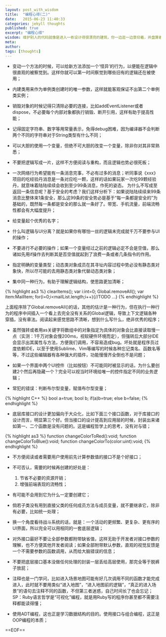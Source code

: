 ```yaml
---
layout: post_with_wisdom
title:  "编程心得(二)"
date:   2015-06-23 11:40:33
categories: jekyll thoughts
published: true
excerpt: "编程心得"
wisdom: 维护别人的代码就像是进入一栋设计得很漂亮的建筑，你一边逛一边景仰着，并盘算着加个侧厅或者重新装修一下什么的。不过这种情况太罕见了，更常见的是感觉是像被倒栽葱地一把扔进了又脏又臭的垃圾堆里。 —— 比尔·文纳斯（Bill Venners），《Programming in Scala》联合作者
meta: 
author: 
tags: [thoughts]
---
```


* 变动一个方法的时候，可以给新方法添加一个‘怪异’的行为，以便能在逻辑中很直观的被察觉到。这样你就可以第一时间察觉到哪些旧有的逻辑还在被使用；

* 内建类用来作为单例类创建时的唯一参数，这样就能客观保证不出第二个单例类实例；

* 销毁对象的时候记得只清除必要的连接，比如addEventListener或者dispose，不必要每个内部对象都执行销毁、断开引用，这样有助于提高性能；

* 记得固定字符串、数字等用常量表示，免得debug困难，因为编译器不会判断两个不同的字符串对于String类型有什么不同；

* 可以大胆的使用一个变量，但绝不可大胆的改变一个变量，除非你对其非常熟悉；

* 不要把逻辑写成一片，这样不方便阅读与重构，而且逻辑也势必很死板；

* 一次网络行为希望能有一条消息完事，不必有过多的消息；听同事说《xxx》项目的吃经验丹消息是一条对应吃一颗，这样的话如果玩家一次吃99颗经验丹，就意味着陆陆续续会收到至少99条消息，作死的姿态。
为什么不写成至返回一条信息呢？基于安全的考虑？我们这样分析下：如果说陆陆续续来99条消息比整体来1条安全，那么这99条的安全势必是基于“每一条都是安全的”为基础的，既然每一条都是安全的那么就一条好了。带宽、手机流量，前端流畅性都会有大幅度提升；

* 给变量起个优秀的名字；

* 什么叫逻辑与UI分离？就是如果你有哪怕一丝的逻辑未完成就千万不要参与UI的操作；

* 不要进行不必要的操作；如果一个变量经过之前的逻辑必定不会是空值，那么诸如先用if操作去判断其是否空值就起到了浪费一条或者几条指令的作用。

* 指定明确的变量类型；动态类对象成员在其寻址内容过程中势必没有静态类对象快，所以尽可能的去用静态类对象代替动态类对象；

* 集中同一种行为，有助于理解逻辑结构，使思路更加清晰；

{% highlight as3 %}
clearItems();
var i:int=0;
Global.removeAll();
var item:MailItem;
for(i=0;i<mailList.length;i++){//TODO ...}
{% endhighlight %}

上面程序除了Global.removeAll()的话，其他的估计是一种行为，但在执行一种行为的程序中间插入一个看上去完全没有关系的Global逻辑，导致上下文逻辑各种穿插，没有章法。阅读起来感觉思路不清晰，想到什么写什么，绝非优秀的程序；

* 虽然强转或者用as关键字将数组中的对象指定为具体的对象会比直接读取慢一点（实测：1千万对象会慢200ms，视软硬件环境而定），但强转后大部分IDE会显示出其属性与方法，方便我们调用，不容易造成bug。坏处就是程序员过度依赖IDE，以至于使用Sublime、Vim等编写的时候各种忘记类名、函数名等等，不过这些编辑器有各种强大的插件，功能慢慢齐全倒也不是问题；

* 如果一个界面中两个UI控件（比如按钮）不可能同时被显示的话，为什么要创建2个然后再隐藏一个？完全可以视当时环境给唯一的控件指定不同的业务逻辑；

* 常犯的错误：判断布尔型变量，赋值布尔型变量；

{% highlight C++ %}
bool a=true;
bool b;
if(a)b=true;
else b=false;
{% endhighlight %}

* 底层库接口的设计更加偏向于大众化，比如下面三个接口函数，对于库接口的设计而言，明显第三个好。但当接口的设计提高到应用层的时候，封装出来诸如第一、二个函数是没有问题的。这是编程哲学上的思考，没有对与错；

{% highlight as3 %}
function changeColorToRed():void;
function changeColorToBlue():void;
function changeColorTo(color:uint):void;
{% endhighlight %}

* 不方便阅读或者需要用户使用前先计算参数值的接口不是个好接口；

* 不可否认，需要的时候再创建的好处是：
    1. 节省不必要的资源开销；
    2. 增强前端表现的流畅性；


* 有可能不会用到它为什么一定要创建它；

* 倘若子类没有用到直接父类的任何成员方法与成员变量，就不要继承它，除非有必要，比如统一处理；

* 换一个角度看待战斗系统的话，就是：一个活动的更频繁、更复杂、更有序的UI界面，所以完全可以用相同的一套底层逻辑；

* 对外接口最好不要让全部参数都附带缺省值，这样无助于开发者对接口参数的理解，也不方便其他开发者阅读；如果全部附带默认参数，直观的视觉反馈是一个不需要参数的函数调用，从而给大脑错误的信息；

* 不要把底层接口基本没做任何处理的封装一层丢给高层使用，那完全等于脱裤子放屁；

* 注释也是一门学问，比如进入场景地图可能有好几次调用不同的函数才能完成进入，此时就不要用类似“进入地图”，“进入地图前的逻辑”，“真正的进入场景”的语句去注释不同的函数，不但第三者迷惑，自己时间长了也会忘记；SP：Ruby语言哲学是“可视化”编程，就是用Ruby写的程序你甚至都不需要注释都能读得懂；

* 使用ADT编程，这也正是学习数据结构的目的。使用接口与组合编程，这正是OOP编程的本质； 

==EOF==